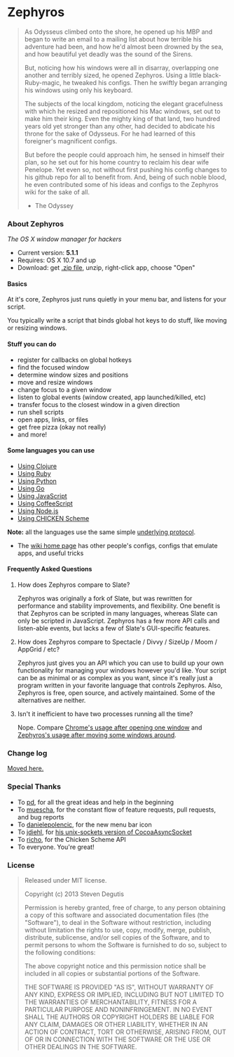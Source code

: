 # Zephyros

> As Odysseus climbed onto the shore, he opened up his MBP and began to write an email to a mailing list about how terrible his adventure had been, and how he'd almost been drowned by the sea, and how beautiful yet deadly was the sound of the Sirens.
>
> But, noticing how his windows were all in disarray, overlapping one another and terribly sized, he opened Zephyros. Using a little black-Ruby-magic, he tweaked his configs. Then he swiftly began arranging his windows using only his keyboard.
>
> The subjects of the local kingdom, noticing the elegant gracefulness with which he resized and repositioned his Mac windows, set out to make him their king. Even the mighty king of that land, two hundred years old yet stronger than any other, had decided to abdicate his throne for the sake of Odysseus. For he had learned of this foreigner's magnificent configs.
>
> But before the people could approach him, he sensed in himself their plan, so he set out for his home country to reclaim his dear wife Penelope. Yet even so, not without first pushing his config changes to his github repo for all to benefit from. And, being of such noble blood, he even contributed some of his ideas and configs to the Zephyros wiki for the sake of all.
> - The Odyssey

### About Zephyros

*The OS X window manager for hackers*

* Current version: **5.1.1**
* Requires: OS X 10.7 and up
* Download: get [.zip file](https://raw.github.com/sdegutis/zephyros/master/Builds/Zephyros-LATEST.app.tar.gz), unzip, right-click app, choose "Open"

#### Basics

At it's core, Zephyros just runs quietly in your menu bar, and listens for your script.

You typically write a script that binds global hot keys to do stuff, like moving or resizing windows.

#### Stuff you can do

- register for callbacks on global hotkeys
- find the focused window
- determine window sizes and positions
- move and resize windows
- change focus to a given window
- listen to global events (window created, app launched/killed, etc)
- transfer focus to the closest window in a given direction
- run shell scripts
- open apps, links, or files
- get free pizza (okay not really)
- and more!

#### Some languages you can use

- [Using Clojure](Docs/Clojure.md)
- [Using Ruby](Docs/Ruby.md)
- [Using Python](Docs/Python.md)
- [Using Go](Docs/Go.md)
- [Using JavaScript](Docs/JavaScript.md)
- [Using CoffeeScript](Docs/CoffeeScript.md)
- [Using Node.js](https://github.com/danielepolencic/zephyros)
- [Using CHICKEN Scheme](Docs/Scheme.md)

**Note:** all the languages use the same simple [underlying protocol](Docs/Protocol.md).

* The [wiki home page](https://github.com/sdegutis/zephyros/wiki) has other people's configs, configs that emulate apps, and useful tricks

#### Frequently Asked Questions

1. How does Zephyros compare to Slate?

   Zephyros was originally a fork of Slate, but was rewritten for
   performance and stability improvements, and flexibility. One
   benefit is that Zephyros can be scripted in many languages, whereas
   Slate can only be scripted in JavaScript. Zephyros has a few more
   API calls and listen-able events, but lacks a few of Slate's
   GUI-specific features.

2. How does Zephyros compare to Spectacle / Divvy / SizeUp / Moom / AppGrid / etc?

   Zephyros just gives you an API which you can use to build up your
   own functionality for managing your windows however you'd
   like. Your script can be as minimal or as complex as you want,
   since it's really just a program written in your favorite language
   that controls Zephyros. Also, Zephyros is free, open source, and
   actively maintained. Some of the alternatives are neither.

3. Isn't it inefficient to have two processes running all the time?

   Nope. Compare
   [Chrome's usage after opening one window](https://raw.github.com/sdegutis/zephyros/master/Graphics/chrome-usage.png)
   and
   [Zephyros's usage after moving some windows around](https://raw.github.com/sdegutis/zephyros/master/Graphics/zephyros-usage.png).

### Change log

[Moved here.](change-log.txt)

### Special Thanks

- To [pd](https://github.com/pd), for all the great ideas and help in the beginning
- To [muescha](https://github.com/muescha), for the constant flow of feature requests, pull requests, and bug reports
- To [danielepolencic](https://github.com/danielepolencic/), for the new menu bar icon
- To [jdiehl](https://github.com/jdiehl/), for [his unix-sockets version of CocoaAsyncSocket](https://github.com/jdiehl/CocoaAsyncSocket/tree/socketUN)
- To [richo](https://github.com/richo/), for the Chicken Scheme API
- To everyone. You're great!

### License

> Released under MIT license.
>
> Copyright (c) 2013 Steven Degutis
>
> Permission is hereby granted, free of charge, to any person obtaining a copy
> of this software and associated documentation files (the "Software"), to deal
> in the Software without restriction, including without limitation the rights
> to use, copy, modify, merge, publish, distribute, sublicense, and/or sell
> copies of the Software, and to permit persons to whom the Software is
> furnished to do so, subject to the following conditions:
>
> The above copyright notice and this permission notice shall be included in
> all copies or substantial portions of the Software.
>
> THE SOFTWARE IS PROVIDED "AS IS", WITHOUT WARRANTY OF ANY KIND, EXPRESS OR
> IMPLIED, INCLUDING BUT NOT LIMITED TO THE WARRANTIES OF MERCHANTABILITY,
> FITNESS FOR A PARTICULAR PURPOSE AND NONINFRINGEMENT. IN NO EVENT SHALL THE
> AUTHORS OR COPYRIGHT HOLDERS BE LIABLE FOR ANY CLAIM, DAMAGES OR OTHER
> LIABILITY, WHETHER IN AN ACTION OF CONTRACT, TORT OR OTHERWISE, ARISING FROM,
> OUT OF OR IN CONNECTION WITH THE SOFTWARE OR THE USE OR OTHER DEALINGS IN
> THE SOFTWARE.
